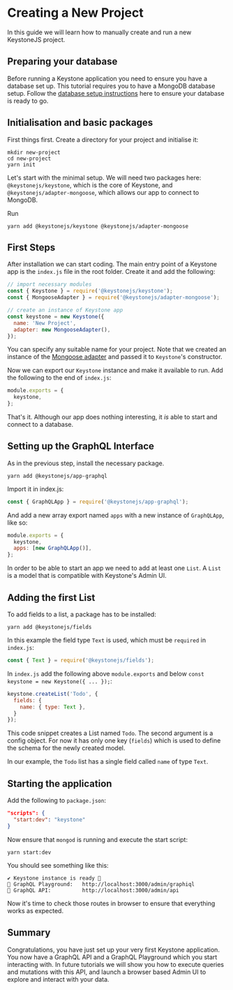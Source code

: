 <!--[meta]
section: tutorials
title: Creating a New Project
order: 1
[meta]-->

# Creating a New Project

In this guide we will learn how to manually create and run a new KeystoneJS project.

## Preparing your database

Before running a Keystone application you need to ensure you have a database set up.
This tutorial requires you to have a MongoDB database setup.
Follow the [database setup instructions](/docs/quick-start/adapters.md) here to ensure your database is ready to go.

## Initialisation and basic packages

First things first. Create a directory for your project and initialise it:

```
mkdir new-project
cd new-project
yarn init
```

Let's start with the minimal setup. We will need two packages here:
`@keystonejs/keystone`, which is the core of Keystone, and `@keystonejs/adapter-mongoose`, which allows our app to connect to MongoDB.

Run

```
yarn add @keystonejs/keystone @keystonejs/adapter-mongoose
```

## First Steps

After installation we can start coding. The main entry point of a Keystone app is the `index.js` file in the root folder. Create it and add the following:

```javascript
// import necessary modules
const { Keystone } = require('@keystonejs/keystone');
const { MongooseAdapter } = require('@keystonejs/adapter-mongoose');

// create an instance of Keystone app
const keystone = new Keystone({
  name: 'New Project',
  adapter: new MongooseAdapter(),
});
```

You can specify any suitable name for your project. Note that we created an instance of the [Mongoose adapter](/packages/adapter-mongoose/README.md) and passed it to `Keystone`'s constructor.

Now we can export our `Keystone` instance and make it available to run. Add the following to the end of `index.js`:

```javascript
module.exports = {
  keystone,
};
```

That's it. Although our app does nothing interesting, it _is_ able to start and connect to a database.

<!-- FIXME:TL How exactly does this happen? How do we know? -->

## Setting up the GraphQL Interface

As in the previous step, install the necessary package.

```
yarn add @keystonejs/app-graphql
```

Import it in index.js:

```javascript
const { GraphQLApp } = require('@keystonejs/app-graphql');
```

And add a new array export named `apps` with a new instance of `GraphQLApp`, like so:

```javascript
module.exports = {
  keystone,
  apps: [new GraphQLApp()],
};
```

In order to be able to start an app we need to add at least one `List`.
A `List` is a model that is compatible with Keystone's Admin UI.

## Adding the first List

To add fields to a list, a package has to be installed:

```
yarn add @keystonejs/fields
```

In this example the field type `Text` is used, which must be `required` in `index.js`:

```javascript
const { Text } = require('@keystonejs/fields');
```

In `index.js` add the following above `module.exports` and below `const keystone = new Keystone({ ... });`:

```javascript
keystone.createList('Todo', {
  fields: {
    name: { type: Text },
  }
});
```

This code snippet creates a List named `Todo`. The second argument is a config object. For now it has only one key (`fields`) which is used to define the schema for the newly created model.

In our example, the `Todo` list has a single field called `name` of type `Text`.

## Starting the application

Add the following to `package.json`:

```json
"scripts": {
  "start:dev": "keystone"
}
```

Now ensure that `mongod` is running and execute the start script:

```
yarn start:dev
```

You should see something like this:

```
✔ Keystone instance is ready 🚀
🔗 GraphQL Playground:   http://localhost:3000/admin/graphiql
🔗 GraphQL API:          http://localhost:3000/admin/api
```

Now it's time to check those routes in browser to ensure that everything works as expected.

## Summary

Congratulations, you have just set up your very first Keystone application.
You now have a GraphQL API and a GraphQL Playground which you start interacting with.
In future tutorials we will show you how to execute queries and mutations with this API, and launch a browser based Admin UI to explore and interact with your data.
